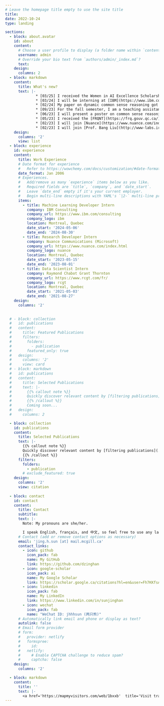 ```yaml
---
# Leave the homepage title empty to use the site title
title:
date: 2022-10-24
type: landing

sections:
  - block: about.avatar
    id: about
    content:
      # Choose a user profile to display (a folder name within `content/authors/`)
      username: admin
      # Override your bio text from `authors/admin/_index.md`?
      text:
    design:
      columns: 2
  - block: markdown
    content:
      title: What's new?
      text: |-
              * [03/25] I received the Women in AI Excellence Scholarship from [Mila](https://mila.quebec/en/)!
              * [03/24] I will be interning at [IBM](https://www.ibm.com/ca-en) Consulting as a Machine Learning Developer this summer!
              * [02/24] My paper on dynamic common sense reasoning got accepted by LREC-COLING 2024. See you in Turin, Italy!
              * [09/23] For the fall semester, I am a teaching assistant for the course IFT 1065 (Structures discrètes).
              * [06/23] I will present a poster on common sense reasoning and human-in-the-loop at the ACL 2023 Student Research Workshop in Toronto, Canada.
              * [05/23] I received the [FRQNT](https://frq.gouv.qc.ca/) Master's research scholarship!
              * [02/23] I will join [Nuance](https://www.nuance.com/index.html) this summer as a Research Developer Intern.
              * [02/23] I will join [Prof. Bang Liu](http://www-labs.iro.umontreal.ca/~liubang/index.html)'s group at [Université de Montréal](https://diro.umontreal.ca/english/home/) and [Mila](https://mila.quebec/en/) as a MSc student this September! 
    design:
      columns: '2'
      view: list
  - block: experience
    id: experience
    content:
      title: Work Experience
      # Date format for experience
      #   Refer to https://wowchemy.com/docs/customization/#date-format
      date_format: Jan 2006
      # Experiences.
      #   Add/remove as many `experience` items below as you like.
      #   Required fields are `title`, `company`, and `date_start`.
      #   Leave `date_end` empty if it's your current employer.
      #   Begin multi-line descriptions with YAML's `|2-` multi-line prefix.
      items:
        - title: Machine Learning Developer Intern
          company: IBM Consulting
          company_url: https://www.ibm.com/consulting
          company_logo: ibm
          location: Montreal, Quebec
          date_start: '2024-05-06'
          date_end: '2024-08-30'
        - title: Research Developer Intern
          company: Nuance Communications (Microsoft)
          company_url: https://www.nuance.com/index.html
          company_logo: nuance
          location: Montreal, Quebec
          date_start: '2023-05-15'
          date_end: '2023-08-01'
        - title: Data Scientist Intern
          company: Raymond Chabot Grant Thornton
          company_url: https://www.rcgt.com/fr/
          company_logo: rcgt
          location: Montreal, Quebec
          date_start: '2021-05-03'
          date_end: '2021-08-27'
    design:
      columns: '2'
  
  
  # - block: collection
  #   id: publications
  #   content:
  #     title: Featured Publications
  #     filters:
  #       folders:
  #         - publication
  #       featured_only: true
  #   design:
  #     columns: '2'
  #     view: card
  # - block: markdown
  #   id: publications
  #   content:
  #     title: Selected Publications
  #     text: |-
  #       {{% callout note %}}
  #       Quickly discover relevant content by [filtering publications](./publication/).
  #       {{% /callout %}}
  #       Coming soon...
  #   design:
  #     columns: 2

  - block: collection
    id: publications
    content:
      title: Selected Publications
      text: |-
        {{% callout note %}}
        Quickly discover relevant content by [filtering publications](./publication/).
        {{% /callout %}}
      filters:
        folders:
          - publication
        # exclude_featured: true
    design:
      columns: '2'
      view: citation
  
  - block: contact
    id: contact
    content:
      title: Contact
      subtitle:
      text: |-
        Note: My pronouns are she/her.

        I speak English, français, and 中文, so feel free to use any language to initiate!
      # Contact (add or remove contact options as necessary)
      email: 'jing.h.sun [at] mail.mcgill.ca'
      contact_links:
        - icon: github
          icon_pack: fab
          name: My GitHub
          link: https://github.com/dzinghan
        - icon: google-scholar
          icon_pack: ai
          name: My Google Scholar
          link: https://scholar.google.ca/citations?hl=en&user=Fh7KKfsAAAAJ
        - icon: linkedin
          icon_pack: fab
          name: My LinkedIn
          link: https://www.linkedin.com/in/sunjinghan
        - icon: wechat
          icon_pack: fab
          name: "WeChat ID: jhhhsun (两只熊)"
      # Automatically link email and phone or display as text?
      autolink: false
      # Email form provider
      # form:
      #   provider: netlify
      #   formspree:
      #     id:
      #   netlify:
      #     # Enable CAPTCHA challenge to reduce spam?
      #     captcha: false
    design:
      columns: '2'

  - block: markdown
    content:
      title: ''
      text: |-
        <a href='https://mapmyvisitors.com/web/1bxxb'  title='Visit tracker'><img src='https://mapmyvisitors.com/map.png?cl=ffffff&w=a&t=tt&d=I2M4rnHOrMhmUJaidSWEL8Kl1iHsRREXH2TjawO3x_E&co=2d78ad&ct=ffffff'/></a>
---
```

